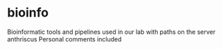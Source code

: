 # bioinfo
Bioinformatic tools and pipelines used in our lab with paths on the server anthriscus
Personal comments included
